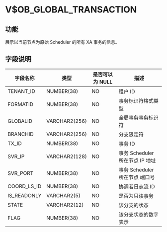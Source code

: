 # V$OB_GLOBAL_TRANSACTION
## 功能
展示以当前节点为原始 Scheduler 的所有 XA 事务的信息。
## 字段说明
| 字段名称 | 类型 | 是否可以为 NULL | 描述 |
| --- | --- | --- | --- |
| TENANT_ID | NUMBER(38) | NO | 租户 ID |
| FORMATID | NUMBER(38) | NO | 事务标识符格式类型 |
| GLOBALID | VARCHAR2(256) | NO | 全局事务事务标识符 |
| BRANCHID | VARCHAR2(256) | NO | 分支限定符 |
| TX_ID | NUMBER(38) | NO | 事务 ID |
| SVR_IP | VARCHAR2(128) | NO | 事务 Scheduler 所在节点 IP 地址 |
| SVR_PORT | NUMBER(38) | NO | 事务 Scheduler 所在节点 端口号 |
| COORD_LS_ID | NUMBER(38) | NO | 协调者日志流 ID |
| IS_READONLY | VARCHAR2(5) | NO | 是否为只读事务 |
| STATE | VARCHAR2(12) | NO | 该分支的状态 |
| FLAG | NUMBER(38) | NO | 该分支状态的数字表示 |

